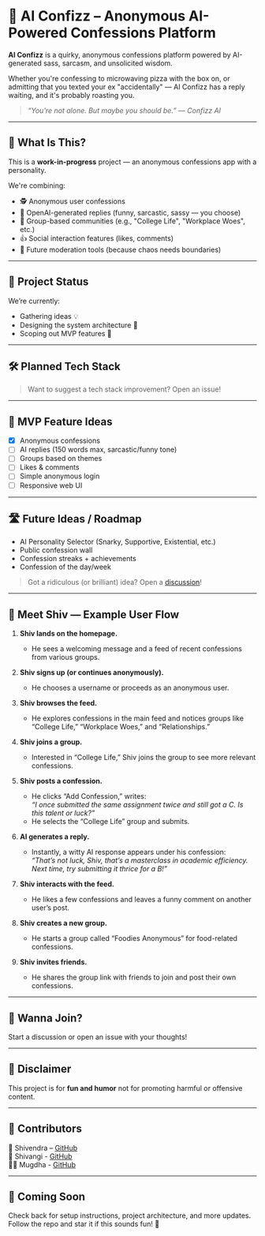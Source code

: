 # 🤖 AI Confizz – Anonymous AI-Powered Confessions Platform

**AI Confizz** is a quirky, anonymous confessions platform powered by AI-generated sass, sarcasm, and unsolicited wisdom.

Whether you're confessing to microwaving pizza with the box on, or admitting that you texted your ex "accidentally" — AI Confizz has a reply waiting, and it's probably roasting you.

> _“You’re not alone. But maybe you should be.” — Confizz AI_

---

## 💭 What Is This?

This is a **work-in-progress** project — an anonymous confessions app with a personality.

We're combining:
- 🕵️ Anonymous user confessions
- 🤖 OpenAI-generated replies (funny, sarcastic, sassy — you choose)
- 💬 Group-based communities (e.g., "College Life", "Workplace Woes", etc.)
- 👍 Social interaction features (likes, comments)
- 🧠 Future moderation tools (because chaos needs boundaries)

---

## 🧪 Project Status

We’re currently:
- Gathering ideas 💡
- Designing the system architecture 📐
- Scoping out MVP features 🧩

---

## 🛠️ Planned Tech Stack


> Want to suggest a tech stack improvement? Open an issue!

---

## 🎯 MVP Feature Ideas

- [x] Anonymous confessions
- [ ] AI replies (150 words max, sarcastic/funny tone)
- [ ] Groups based on themes
- [ ] Likes & comments
- [ ] Simple anonymous login
- [ ] Responsive web UI

---

## 🛣️ Future Ideas / Roadmap

- AI Personality Selector (Snarky, Supportive, Existential, etc.)
- Public confession wall
- Confession streaks + achievements
- Confession of the day/week

> Got a ridiculous (or brilliant) idea? Open a [discussion](#)!

---

## 👣 Meet Shiv — Example User Flow

1. **Shiv lands on the homepage.**
   - He sees a welcoming message and a feed of recent confessions from various groups.

2. **Shiv signs up (or continues anonymously).**
   - He chooses a username or proceeds as an anonymous user.

3. **Shiv browses the feed.**
   - He explores confessions in the main feed and notices groups like “College Life,” “Workplace Woes,” and “Relationships.”

4. **Shiv joins a group.**
   - Interested in “College Life,” Shiv joins the group to see more relevant confessions.

5. **Shiv posts a confession.**
   - He clicks “Add Confession,” writes:  
     _“I once submitted the same assignment twice and still got a C. Is this talent or luck?”_
   - He selects the “College Life” group and submits.

6. **AI generates a reply.**
   - Instantly, a witty AI response appears under his confession:  
     _“That’s not luck, Shiv, that’s a masterclass in academic efficiency. Next time, try submitting it thrice for a B!”_

7. **Shiv interacts with the feed.**
   - He likes a few confessions and leaves a funny comment on another user’s post.

8. **Shiv creates a new group.**
   - He starts a group called “Foodies Anonymous” for food-related confessions.

9. **Shiv invites friends.**
   - He shares the group link with friends to join and post their own confessions.

---

## 🤝 Wanna Join?

Start a discussion or open an issue with your thoughts!

---

## 📜 Disclaimer

This project is for **fun and humor** not for promoting harmful or offensive content.

---

## 🧠 Contributors

👤 Shivendra – [GitHub](https://github.com/shiv-0101)  
🤖 Shivangi - [GitHub](https://github.com/shivangitarawat)   
👨‍💻 Mugdha - [GitHub](https://github.com/Mugdhaa03) 

 
---

## 🐣 Coming Soon

Check back for setup instructions, project architecture, and more updates.  
Follow the repo and star it if this sounds fun! 🌟


